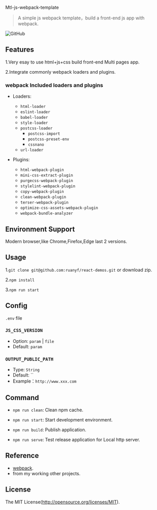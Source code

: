 Mtl-js-webpack-template

> A simple js webpack template，build a front-end js app with webpack.

![GitHub](https://img.shields.io/github/license/Srooter/Mtl-js-webpack-template)

## Features

1.Very esay to use html+js+css build front-end Multi pages app.

2.Integrate commonly webpack loaders and plugins.

### webpack Included loaders and plugins

- Loaders:
  - `html-loader`
  - `eslint-loader`
  - `babel-loader`
  - `style-loader`
  - `postcss-loader`
    - `postcss-import`
    - `postcss-preset-env`
    - `cssnano`
  - `url-loader`

- Plugins:
  - `html-webpack-plugin`
  - `mini-css-extract-plugin`
  - `purgecss-webpack-plugin`
  - `stylelint-webpack-plugin`
  - `copy-webpack-plugin`
  - `clean-webpack-plugin`
  - `terser-webpack-plugin`
  - `optimize-css-assets-webpack-plugin`
  - `webpack-bundle-analyzer`
    

## Environment Support

Modern browser,like Chrome,Firefox,Edge last 2 versions.

## Usage

1.`git clone git@github.com:ruanyf/react-demos.git` or download zip.

2.`npm install`

3.`npm run start`

## Config 

`.env` file 

### `JS_CSS_VERSION`

- Option: `param` | `file`
- Default: `param`

### `OUTPUT_PUBLIC_PATH`

- Type: `String`
- Default: ``
- Example：`http://www.xxx.com`                      

## Command 

- `npm run clean`: Clean npm cache.

- `npm run start`: Start development environment.

- `npm run build`: Publish application.

- `npm run serve`: Test release application for Local http server.

## Reference

- [webpack](https://webpack.js.org/).
- from my working other projects.

## License

The MIT License(http://opensource.org/licenses/MIT).
